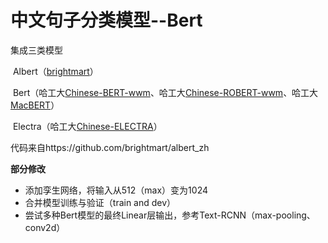 # 中文句子分类模型--Bert

集成三类模型

​	Albert（[brightmart](https://github.com/brightmart)）

​	Bert（哈工大[Chinese-BERT-wwm](https://github.com/ymcui/Chinese-BERT-wwm)、哈工大[Chinese-ROBERT-wwm](https://github.com/ymcui/Chinese-BERT-wwm)、哈工大[MacBERT](https://github.com/ymcui/MacBERT)）

​	Electra（哈工大[Chinese-ELECTRA](https://github.com/ymcui/Chinese-ELECTRA)）



代码来自https://github.com/brightmart/albert_zh



**部分修改**

- 添加孪生网络，将输入从512（max）变为1024
- 合并模型训练与验证（train and dev）
- 尝试多种Bert模型的最终Linear层输出，参考Text-RCNN（max-pooling、conv2d）

